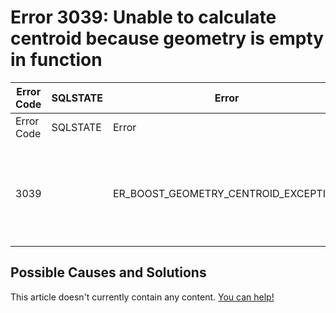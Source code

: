 
# Error 3039: Unable to calculate centroid because geometry is empty in function


| Error Code | SQLSTATE | Error | Description |
| --- | --- | --- | --- |
| Error Code | SQLSTATE | Error | Description |
| 3039 |  | ER_BOOST_GEOMETRY_CENTROID_EXCEPTION | Unable to calculate centroid because geometry is empty in function %s. |




## Possible Causes and Solutions


This article doesn't currently contain any content. [You can help!](/kb/en/writing-and-editing-knowledge-base-articles/)

